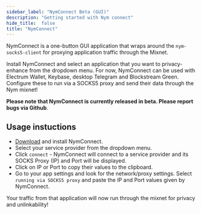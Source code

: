 ```yaml
---
sidebar_label: "NymConnect Beta (GUI)"
description: "Getting started with Nym connect"
hide_title:  false
title: "NymConnect"
---
```


NymConnect is a one-button GUI application that wraps around the `nym-socks5-client` for proxying application traffic through the Mixnet. 

Install NymConnect and select an application that you want to privacy-enhance from the dropdown menu. For now, NymConnect can be used with Electrum Wallet, Keybase, desktop Telegram and Blockstream Green. Configure these to run via a SOCKS5 proxy and send their data through the Nym mixnet!

**Please note that NymConnect is currently released in beta. Please report bugs via Github**. 

## Usage instuctions 
* [Download](https://github.com/nymtech/nym/releases/tag/nym-connect-v1.1.2) and install NymConnect.
* Select your service provider from the dropdown menu.
* Click `connect` - NymConnect will connect to a service provider and its SOCKS Proxy (IP) and Port will be displayed.
* Click on IP or Port to copy their values to the clipboard.
* Go to your app settings and look for the network/proxy settings. Select `running via SOCKS5 proxy` and paste the IP and Port values given by NymConnect.

Your traffic from that application will now run through the mixnet for privacy and unlinkability!

